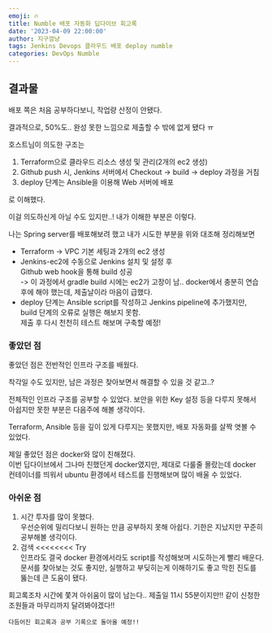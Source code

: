 ```yaml
---
emoji: 🔥
title: Numble 배포 자동화 딥다이브 회고록
date: '2023-04-09 22:00:00'
author: 지구깜냥
tags: Jenkins Devops 클라우드 배포 deploy numble
categories: DevOps Numble
---
```


## 결과물
배포 쪽은 처음 공부하다보니, 작업량 산정이 안됐다.

결과적으로, 50%도.. 완성 못한 느낌으로 제출할 수 밖에 없게 됐다 ㅠ

호스트님이 의도한 구조는<br>
1. Terraform으로 클라우드 리소스 생성 및 관리(2개의 ec2 생성)
2. Github push 시, Jenkins 서버에서 Checkout -> build -> deploy 과정을 거침
3. deploy 단계는 Ansible을 이용해 Web 서버에 배포

로 이해했다.

이걸 의도하신게 아닐 수도 있지만..! 내가 이해한 부분은 이렇다.

나는 Spring server를 배포해보려 했고
내가 시도한 부분을 위와 대조해 정리해보면
- Terraform -> VPC 기본 세팅과 2개의 ec2 생성
- Jenkins-ec2에 수동으로 Jenkins 설치 및 설정 후 <br>
Github web hook을 통해 build 성공 <br>
-> 이 과정에서 gradle build 시에는 ec2가 고장이 남.. docker에서 충분히 연습 후에 해야 했는데, 제출날이라 마음이 급했다.
- deploy 단계는 Ansible script를 작성하고 Jenkins pipeline에 추가했지만, build 단계의 오류로 실행은 해보지 못함. <br>
제출 후 다시 천천히 테스트 해보며 구축할 예정!


### 좋았던 점
좋았던 점은 전반적인 인프라 구조를 배웠다.

착각일 수도 있지만, 남은 과정은 찾아보면서 해결할 수 있을 것 같고..?

전체적인 인프라 구조를 공부할 수 있었다. 보안을 위한 Key 설정 등을 다루지 못해서 아쉽지만
못한 부분은 다음주에 해볼 생각이다.

Terraform, Ansible 등을 깊이 있게 다루지는 못했지만, 배포 자동화를 살짝 엿볼 수 있었다.

제일 좋았던 점은 docker와 많이 친해졌다.<br>
이번 딥다이브에서 그나마 친했던게 docker였지만, 제대로 다룰줄 몰랐는데
docker 컨테이너를 띄워서 ubuntu 환경에서 테스트를 진행해보며 많이 배울 수 있었다.


### 아쉬운 점
1. 시간 투자를 많이 못했다.<br>
우선순위에 밀리다보니 원하는 만큼 공부하지 못해 아쉽다. 기한은 지났지만 꾸준히 공부해볼 생각이다.
2. 검색 <<<<<<<< Try <br>
인프라도 결국 docker 환경에서라도 script를 작성해보며 시도하는게 빨리 배운다. <br>
문서를 찾아보는 것도 좋지만, 실행하고 부딪히는게 이해하기도 좋고 막힌 진도를 뚫는데 큰 도움이 됐다.


회고록조차 시간에 쫓겨 아쉬움이 많이 남는다..
제출일 11시 55분이지만!! 같이 신청한 조원들과 마무리까지 달려봐야겠다!!

`다듬어진 회고록과 공부 기록으로 돌아올 예정!!`